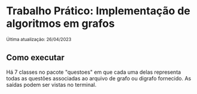 # Trabalho Prático: Implementação de algoritmos em grafos
<sub>Última atualização: 26/04/2023</sub>

## Como executar

Há 7 classes no pacote "questoes" em que cada uma delas representa todas as questões associadas ao arquivo de grafo ou digrafo fornecido.
As saídas podem ser vistas no terminal. 



